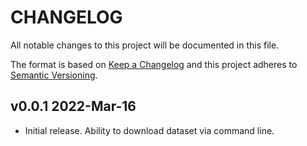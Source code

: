 # CHANGELOG

All notable changes to this project will be documented in this file.

The format is based on [Keep a Changelog](https://keepachangelog.com/) and this project adheres to [Semantic Versioning](https://semver.org/).

## v0.0.1 2022-Mar-16

- Initial release. Ability to download dataset via command line.
